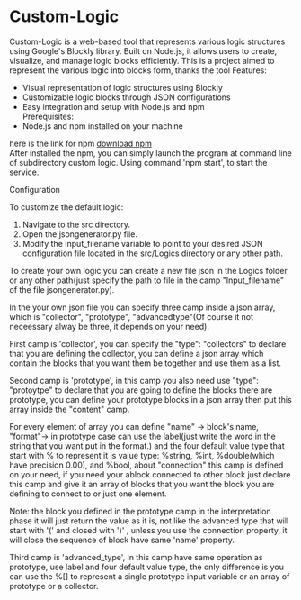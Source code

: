 # Custom-Logic
Custom-Logic is a web-based tool that represents various logic structures using Google's Blockly library. Built on Node.js, it allows users to create, visualize, and manage logic blocks efficiently.
This is a project aimed to represent the various logic into blocks form, thanks the tool Features:  
- Visual representation of logic structures using Blockly  
- Customizable logic blocks through JSON configurations  
- Easy integration and setup with Node.js and npm  
Prerequisites:  
- Node.js and npm installed on your machine  

here is the link for npm [download npm](https://docs.npmjs.com/downloading-and-installing-node-js-and-npm)  
After installed the npm, you can simply launch the program at command line of subdirectory custom logic. Using command 'npm start', to start the service.  

Configuration  

To customize the default logic:​  
1. Navigate to the src directory.​  
2. Open the jsongenerator.py file.​  
3. Modify the Input_filename variable to point to your desired JSON configuration file located in the src/Logics directory or any other path.   

To create your own logic you can create a new file json in the Logics folder or any other path(just specify the path to file in the camp "Input_filename" of the file jsongenerator.py).  

In the your own json file you can specify three camp inside a json array, which is "collector", "prototype", "advancedtype"(Of course it not neceessary alway be three, it depends on your need).  

First camp is 'collector', you can specify the "type": "collectors" to declare that you are defining the collector, you can define a json array which contain the blocks that you want them be together and use them as a list.  

Second camp is 'prototype', in this camp you also need use "type": "protoytpe" to declare that you are going to define the blocks there are prototype, you can define your prototype blocks in a json array then put this array inside the "content" camp.   

For every element of array you can define "name" -> block's name, "format"-> in prototype case can use the label(just write the word in the string that you want put in the format.) and the four default value type that start with % to represent it is value type: %string, %int, %double(which have precision 0.00), and %bool, about "connection" this camp is defined on your need, if you need your ablock connected to other block just declare this camp and give it an array of blocks that you want the block you are defining to connect to or just one element.  

Note: the block you defined in the prototype camp in the interpretation phase it will just return the value as it is, not like the advanced type that will start with '(' and closed with ')' , unless you use the connection property, it will close the sequence of block have same 'name' property.  

Third camp is 'advanced_type', in this camp have same operation as prototype, use label and four default value type, the only difference is you can use the %[] to represent a single prototype input variable or an array of prototype or a collector.  



